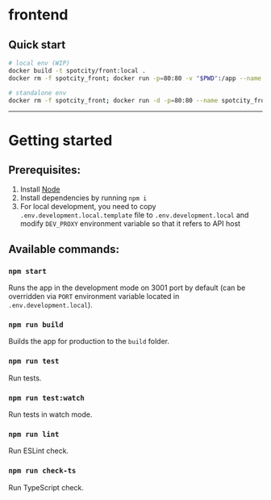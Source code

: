 # frontend

## Quick start
```bash
# local env (WIP)
docker build -t spotcity/front:local .
docker rm -f spotcity_front; docker run -p=80:80 -v "$PWD":/app --name spotcity_front spotcity/front:local

# standalone env
docker rm -f spotcity_front; docker run -d -p=80:80 --name spotcity_front spotcity/front:local

```


------------------------
# Getting started

## Prerequisites:
 1. Install [Node](https://nodejs.org/)
 2. Install dependencies by running `npm i`
 3. For local development, you need to copy `.env.development.local.template` file to `.env.development.local` and modify `DEV_PROXY` environment variable so that it refers to API host


## Available commands:

### `npm start`

Runs the app in the development mode on 3001 port by default (can be overridden via `PORT` environment variable located in `.env.development.local`).


### `npm run build`

Builds the app for production to the `build` folder.


### `npm run test`

Run tests.


### `npm run test:watch`

Run tests in watch mode.


### `npm run lint`

Run ESLint check.

### `npm run check-ts`

Run TypeScript check.
